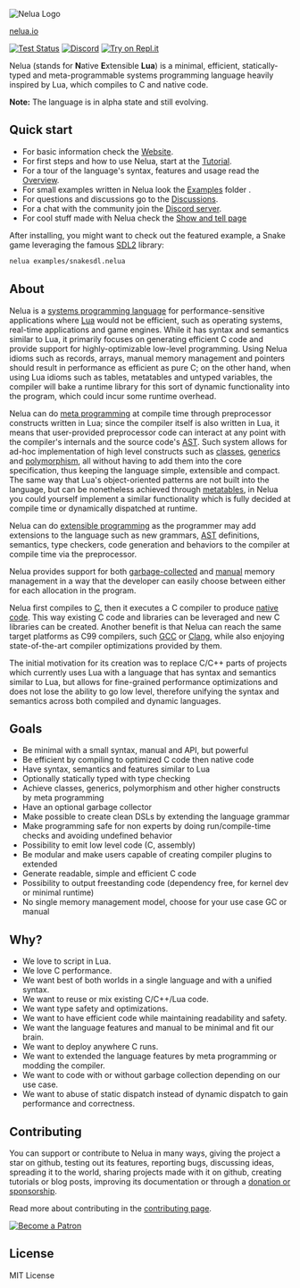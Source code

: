 ![Nelua Logo](https://nelua.io/assets/img/nelua-logo-64px.png)

[nelua.io](https://nelua.io/)

[![Test Status](https://github.com/edubart/nelua-lang/workflows/test/badge.svg)](https://github.com/edubart/nelua-lang/actions)
[![Discord](https://img.shields.io/discord/680417078959800322.svg)](https://discord.gg/7aaGeG7)
[![Try on Repl.it](https://repl.it/badge/github/edubart/nelua-lang)](https://repl.it/@edubart/nelua-lang#examples/replit.lua)

Nelua (stands for **N**ative **E**xtensible **Lua**) is a minimal, efficient,
statically-typed and meta-programmable systems programming language heavily
inspired by Lua, which compiles to C and native code.

**Note:** The language is in alpha state and still evolving.

## Quick start

- For basic information check the [Website](https://nelua.io/).
- For first steps and how to use Nelua, start at the [Tutorial](https://nelua.io/tutorial/).
- For a tour of the language's syntax, features and usage read the [Overview](https://nelua.io/overview/).
- For small examples written in Nelua look the [Examples](./examples) folder .
- For questions and discussions go to the [Discussions](https://github.com/edubart/nelua-lang/discussions).
- For a chat with the community join the [Discord server](https://discord.gg/7aaGeG7).
- For cool stuff made with Nelua check the [Show and tell page](https://github.com/edubart/nelua-lang/discussions/categories/show-and-tell)

After installing, you might want to check out the featured example, a Snake
game leveraging the famous [SDL2](https://www.libsdl.org) library:

```bash
nelua examples/snakesdl.nelua
```

## About

Nelua is a [systems programming language](https://en.wikipedia.org/wiki/System_programming_language)
for performance-sensitive applications where [Lua](https://en.wikipedia.org/wiki/Lua_(programming_language))
would not be efficient, such as operating systems, real-time applications and
game engines. While it has syntax and semantics similar to Lua, it primarily
focuses on generating efficient C code and provide support for
highly-optimizable low-level programming. Using Nelua idioms such as records,
arrays, manual memory management and pointers should result in performance as
efficient as pure C; on the other hand, when using Lua idioms such as tables,
metatables and untyped variables, the compiler will bake a runtime library for
this sort of dynamic functionality into the program, which could incur some
runtime overhead.


Nelua can do [meta programming](https://en.wikipedia.org/wiki/Metaprogramming)
at compile time through preprocessor constructs written in Lua; since the
compiler itself is also written in Lua, it means that user-provided
preprocessor code can interact at any point with the compiler's internals and
the source code's [AST](https://en.wikipedia.org/wiki/Abstract_syntax_tree).
Such system allows for ad-hoc implementation of high level constructs such as
[classes](https://en.wikipedia.org/wiki/Class_(computer_programming)),
[generics](https://en.wikipedia.org/wiki/Generic_programming) and
[polymorphism](https://en.wikipedia.org/wiki/Polymorphism_(computer_science)),
all without having to add them into the core specification, thus keeping the
language simple, extensible and compact. The same way that Lua's
object-oriented patterns are not built into the language, but can be
nonetheless achieved through [metatables](https://webserver2.tecgraf.puc-rio.br/lua/local/pil/13.html),
in Nelua you could yourself implement a similar functionality which is fully
decided at compile time or dynamically dispatched at runtime.

Nelua can do [extensible programming](https://en.wikipedia.org/wiki/Extensible_programming)
as the programmer may add extensions to the language such as new grammars,
[AST](https://en.wikipedia.org/wiki/Abstract_syntax_tree) definitions,
semantics, type checkers, code generation and behaviors to the compiler at
compile time via the preprocessor.

Nelua provides support for both [garbage-collected](https://en.wikipedia.org/wiki/Garbage_collection_(computer_science))
and [manual](https://en.wikipedia.org/wiki/Manual_memory_management)
memory management in a way that the developer can easily choose between either
for each allocation in the program.

Nelua first compiles to
[C](https://en.wikipedia.org/wiki/C_(programming_language)), then it executes a
C compiler to produce [native code](https://en.wikipedia.org/wiki/Machine_code).
This way existing C code and libraries can be leveraged and new C libraries can
be created. Another benefit is that Nelua can reach the same target platforms
as C99 compilers, such [GCC](https://en.wikipedia.org/wiki/GNU_Compiler_Collection)
or [Clang](https://en.wikipedia.org/wiki/Clang), while also enjoying
state-of-the-art compiler optimizations provided by them.

The initial motivation for its creation was to replace C/C++ parts of projects
which currently uses Lua with a language that has syntax and semantics similar
to Lua, but allows for fine-grained performance optimizations and does not lose
the ability to go low level, therefore unifying the syntax and semantics across
both compiled and dynamic languages.

## Goals

* Be minimal with a small syntax, manual and API, but powerful
* Be efficient by compiling to optimized C code then native code
* Have syntax, semantics and features similar to Lua
* Optionally statically typed with type checking
* Achieve classes, generics, polymorphism and other higher constructs by meta programming
* Have an optional garbage collector
* Make possible to create clean DSLs by extending the language grammar
* Make programming safe for non experts by doing run/compile-time checks and avoiding undefined behavior
* Possibility to emit low level code (C, assembly)
* Be modular and make users capable of creating compiler plugins to extended
* Generate readable, simple and efficient C code
* Possibility to output freestanding code (dependency free, for kernel dev or minimal runtime)
* No single memory management model, choose for your use case GC or manual

## Why?

* We love to script in Lua.
* We love C performance.
* We want best of both worlds in a single language and with a unified syntax.
* We want to reuse or mix existing C/C++/Lua code.
* We want type safety and optimizations.
* We want to have efficient code while maintaining readability and safety.
* We want the language features and manual to be minimal and fit our brain.
* We want to deploy anywhere C runs.
* We want to extended the language features by meta programming or modding the compiler.
* We want to code with or without garbage collection depending on our use case.
* We want to abuse of static dispatch instead of dynamic dispatch to gain performance and correctness.

## Contributing

You can support or contribute to Nelua in many ways,
giving the project a star on github,
testing out its features,
reporting bugs,
discussing ideas,
spreading it to the world,
sharing projects made with it on github,
creating tutorials or blog posts,
improving its documentation
or through a [donation or sponsorship](https://patreon.com/edubart).

Read more about contributing in the [contributing page](https://github.com/edubart/nelua-lang/blob/master/CONTRIBUTING.md).

[![Become a Patron](https://c5.patreon.com/external/logo/become_a_patron_button.png)](https://www.patreon.com/edubart)

## License

MIT License
